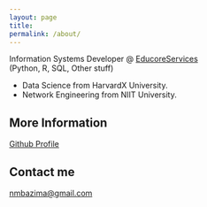 ```yaml
---
layout: page
title: 
permalink: /about/
---
```


Information Systems Developer @ <a href="www.educoreservices.com">EducoreServices</a>  
(Python, R, SQL, Other stuff)

* Data Science from HarvardX University.
* Network Engineering from NIIT University.


## More Information
<a href="https://nmbazima.github.io">Github Profile</a>  

## Contact me

[nmbazima@gmail.com](mailto:nmbazima@gmail.com)
